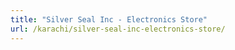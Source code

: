 ```yaml
---
title: "Silver Seal Inc - Electronics Store"
url: /karachi/silver-seal-inc-electronics-store/
---
```

